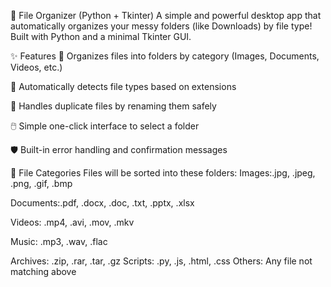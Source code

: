📂 File Organizer (Python + Tkinter)
A simple and powerful desktop app that automatically organizes your messy folders (like Downloads) by file type!
Built with Python and a minimal Tkinter GUI.

✨ Features
📁 Organizes files into folders by category (Images, Documents, Videos, etc.)

🔎 Automatically detects file types based on extensions

🔄 Handles duplicate files by renaming them safely

🖱️ Simple one-click interface to select a folder

🛡️ Built-in error handling and confirmation messages

📂 File Categories
Files will be sorted into these folders:
Images:.jpg, .jpeg, .png, .gif, .bmp

Documents:.pdf, .docx, .doc, .txt, .pptx, .xlsx

Videos: .mp4, .avi, .mov, .mkv

Music: .mp3, .wav, .flac

Archives: .zip, .rar, .tar, .gz
Scripts: .py, .js, .html, .css
Others: Any file not matching above


